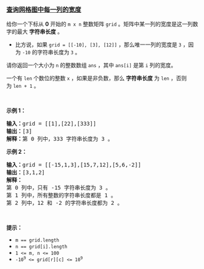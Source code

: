 ### [查询网格图中每一列的宽度](https://leetcode-cn.com/problems/find-the-width-of-columns-of-a-grid)

<p>给你一个下标从 <strong>0</strong>&nbsp;开始的&nbsp;<code>m x n</code>&nbsp;整数矩阵&nbsp;<code>grid</code>&nbsp;。矩阵中某一列的宽度是这一列数字的最大 <strong>字符串长度</strong>&nbsp;。</p>

<ul>
	<li>比方说，如果&nbsp;<code>grid = [[-10], [3], [12]]</code>&nbsp;，那么唯一一列的宽度是&nbsp;<code>3</code>&nbsp;，因为&nbsp;<code>-10</code>&nbsp;的字符串长度为&nbsp;<code>3</code>&nbsp;。</li>
</ul>

<p>请你返回一个大小为 <code>n</code>&nbsp;的整数数组&nbsp;<code>ans</code>&nbsp;，其中&nbsp;<code>ans[i]</code>&nbsp;是第&nbsp;<code>i</code>&nbsp;列的宽度。</p>

<p>一个有 <code>len</code>&nbsp;个数位的整数 <code>x</code>&nbsp;，如果是非负数，那么&nbsp;<strong>字符串</strong><strong>长度</strong>&nbsp;为&nbsp;<code>len</code>&nbsp;，否则为&nbsp;<code>len + 1</code>&nbsp;。</p>

<p>&nbsp;</p>

<p><strong>示例 1：</strong></p>

<pre><b>输入：</b>grid = [[1],[22],[333]]
<b>输出：</b>[3]
<b>解释：</b>第 0 列中，333 字符串长度为 3 。
</pre>

<p><strong>示例 2：</strong></p>

<pre><b>输入：</b>grid = [[-15,1,3],[15,7,12],[5,6,-2]]
<b>输出：</b>[3,1,2]
<b>解释：</b>
第 0 列中，只有 -15 字符串长度为 3 。
第 1 列中，所有整数的字符串长度都是 1 。
第 2 列中，12 和 -2 的字符串长度都为 2 。
</pre>

<p>&nbsp;</p>

<p><strong>提示：</strong></p>

<ul>
	<li><code>m == grid.length</code></li>
	<li><code>n == grid[i].length</code></li>
	<li><code>1 &lt;= m, n &lt;= 100 </code></li>
	<li><code>-10<sup>9</sup> &lt;= grid[r][c] &lt;= 10<sup>9</sup></code></li>
</ul>
